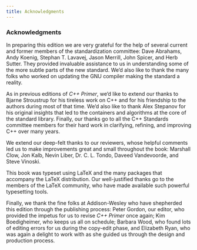 ```yaml
---
title: Acknowledgments
---
```


<h3>Acknowledgments</h3>
<p>In preparing this edition we are very grateful for the help of several current and former members of the standardization committee: Dave Abrahams, Andy Koenig, Stephan T. Lavavej, Jason Merrill, John Spicer, and Herb Sutter. They provided invaluable assistance to us in understanding some of the more subtle parts of the new standard. We’d also like to thank the many folks who worked on updating the GNU compiler making the standard a reality.</p>
<p>As in previous editions of <em>C++ Primer</em>, we’d like to extend our thanks to Bjarne Stroustrup for his tireless work on C++ and for his friendship to the authors during most of that time. We’d also like to thank Alex Stepanov for his original insights that led to the containers and algorithms at the core of the standard library. Finally, our thanks go to all the C++ Standards committee members for their hard work in clarifying, refining, and improving C++ over many years.</p>
<p>We extend our deep-felt thanks to our reviewers, whose helpful comments led us to make improvements great and small throughout the book: Marshall Clow, Jon Kalb, Nevin Liber, Dr. C. L. Tondo, Daveed Vandevoorde, and Steve Vinoski.</p>
<p>This book was typeset using LaTeX and the many packages that accompany the LaTeX distribution. Our well-justified thanks go to the members of the LaTeX community, who have made available such powerful typesetting tools.</p>
<p>Finally, we thank the fine folks at Addison-Wesley who have shepherded this edition through the publishing process: Peter Gordon, our editor, who provided the impetus for us to revise <em>C++ Primer</em> once again; Kim Boedigheimer, who keeps us all on schedule; Barbara Wood, who found lots of editing errors for us during the copy-edit phase, and Elizabeth Ryan, who was again a delight to work with as she guided us through the design and production process.</p> 
